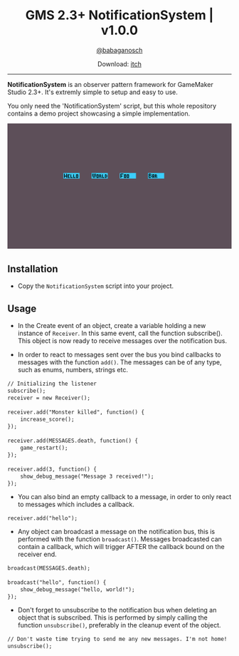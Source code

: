 <h1 align="center">GMS 2.3+ NotificationSystem | v1.0.0</h1>
<p align="center"><a href="https://twitter.com/Babaganosch">@babaganosch</a></p>
<p align="center">Download: <a href="https://babaganosch.itch.io/notificationsystem">itch</a></p>

---

**NotificationSystem** is an observer pattern framework for GameMaker Studio 2.3+. It's extremly simple to setup and easy to use.

You only need the 'NotificationSystem' script, but this whole repository contains a demo project showcasing a simple implementation.

<p align="center">
  <img src="https://raw.githubusercontent.com/babaganosch/open_storage/master/notifications.gif">
</p>

## Installation

* Copy the `NotificationSystem` script into your project.

## Usage

* In the Create event of an object, create a variable holding a new instance of `Receiver`. In this same event, call the function subscribe(). This object is now ready to receive messages over the notification bus.

* In order to react to messages sent over the bus you bind callbacks to messages with the function `add()`. The messages can be of any type, such as enums, numbers, strings etc.

```gml
// Initializing the listener
subscribe();
receiver = new Receiver();

receiver.add("Monster killed", function() {
    increase_score();
});

receiver.add(MESSAGES.death, function() {
    game_restart();
});

receiver.add(3, function() {
    show_debug_message("Message 3 received!");
});
```

* You can also bind an empty callback to a message, in order to only react to messages which includes a callback.

```gml
receiver.add("hello");
```

* Any object can broadcast a message on the notification bus, this is performed with the function `broadcast()`. Messages broadcasted can contain a callback, which will trigger AFTER the callback bound on the receiver end.

```gml
broadcast(MESSAGES.death);

broadcast("hello", function() {
    show_debug_message("hello, world!");
});
```

* Don't forget to unsubscribe to the notification bus when deleting an object that is subscribed. This is performed by simply calling the function `unsubscribe()`, preferably in the cleanup event of the object.

```gml
// Don't waste time trying to send me any new messages. I'm not home!
unsubscribe();
```